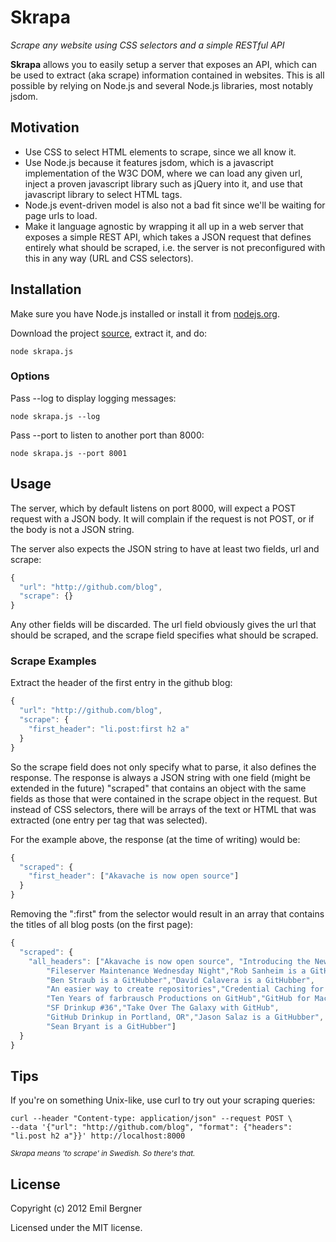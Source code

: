 # Skrapa
_Scrape any website using CSS selectors and a simple RESTful API___Skrapa__ allows you to easily setup a server that exposes an API, which can be used to extract (aka scrape) information contained in websites. This is all possible by relying on Node.js and several Node.js libraries, most notably jsdom.
## Motivation
* Use CSS to select HTML elements to scrape, since we all know it.* Use Node.js because it features jsdom, which is a javascript implementation of the W3C DOM, where we can load any given url, inject a proven javascript library such as jQuery into it, and use that javascript library to select HTML tags.* Node.js event-driven model is also not a bad fit since we'll be waiting for page urls to load.* Make it language agnostic by wrapping it all up in a web server that exposes a simple REST API, which takes a JSON request that defines entirely what should be scraped, i.e. the server is not preconfigured with this in any way (URL and CSS selectors).## Installation
Make sure you have Node.js installed or install it from [nodejs.org](http://nodejs.org/).Download the project [source](https://github.com/ebergner/skrapa/zipball/master), extract it, and do:         node skrapa.js### Options
Pass --log to display logging messages:
    node skrapa.js --log
Pass --port <portnr> to listen to another port than 8000:
    node skrapa.js --port 8001
## Usage
The server, which  by default listens on port 8000, will expect a POST request with a JSON body. It will complain if the request is not POST, or if the body is not a JSON string.
The server also expects the JSON string to have at least two fields, url and scrape:

``` javascript{  "url": "http://github.com/blog",  "scrape": {}}```Any other fields will be discarded. The url field obviously gives the url that should be scraped, and the scrape field specifies what should be scraped.
### Scrape Examples
Extract the header of the first entry in the github blog:``` javascript{  "url": "http://github.com/blog",  "scrape": {    "first_header": "li.post:first h2 a"  }}```So the scrape field does not only specify what to parse, it also defines the response. The response is always a JSON string with one field (might be extended in the future) "scraped" that contains an object with the same fields as those that were contained in the scrape object in the request. But instead of CSS selectors, there will be arrays of the text or HTML that was extracted (one entry per tag that was selected).
For the example above, the response (at the time of writing) would be:

``` javascript{  "scraped": {
    "first_header": ["Akavache is now open source"]
  }}
```
Removing the ":first" from the selector would result in an array that contains the titles of all blog posts (on the first page):``` javascript{
  "scraped": {    "all_headers": ["Akavache is now open source", "Introducing the New GitHub Graphs",
        "Fileserver Maintenance Wednesday Night","Rob Sanheim is a GitHubber",
        "Ben Straub is a GitHubber","David Calavera is a GitHubber",
        "An easier way to create repositories","Credential Caching for Wrist-Friendly Git Usage",
        "Ten Years of farbrausch Productions on GitHub","GitHub for Mac: Easier Updates",
        "SF Drinkup #36","Take Over The Galaxy with GitHub",
        "GitHub Drinkup in Portland, OR","Jason Salaz is a GitHubber",
        "Sean Bryant is a GitHubber"]
  }}
```
## Tips
If you're on something Unix-like, use curl to try out your scraping queries:
    
    curl --header "Content-type: application/json" --request POST \
    --data '{"url": "http://github.com/blog", "format": {"headers": "li.post h2 a"}}' http://localhost:8000<sub>_Skrapa means 'to scrape' in Swedish. So there's that._</sub>
## License

Copyright (c) 2012 Emil Bergner

Licensed under the MIT license.